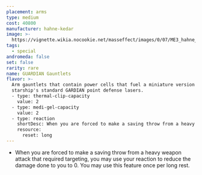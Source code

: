 ```yaml
---
placement: arms
type: medium
cost: 40800
manufacturer: hahne-kedar
image: >-
  https://vignette.wikia.nocookie.net/masseffect/images/0/07/ME3_hahne_kedar_arms.png/revision/latest/scale-to-width-down/130?cb=20120311003749
tags:
  - special
andromeda: false
set: false
rarity: rare
name: GUARDIAN Gauntlets
flavor: >-
  Arm gauntlets that contain power cells that fuel a miniature version of a
  starship's standard GARDIAN point defense lasers.
  - type: thermal-clip-capacity
    value: 2
  - type: medi-gel-capacity
    value: 2
  - type: reaction
    shortDesc: When you are forced to make a saving throw from a heavy weapon attack that required targeting, you may use your reaction to reduce the damage done to you to 0.
    resource:
      reset: long
---
```

- When you are forced to make a saving throw from a heavy weapon attack that required targeting, you
may use your reaction to reduce the damage done to you to 0. You may use this feature once per long
rest.
